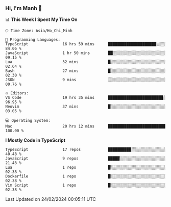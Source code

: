 ### Hi, I'm Manh 👋

<!--START_SECTION:waka-->
📊 **This Week I Spent My Time On** 

```text
🕑︎ Time Zone: Asia/Ho_Chi_Minh

💬 Programming Languages: 
TypeScript               16 hrs 59 mins      █████████████████████░░░░   84.06 % 
JavaScript               1 hr 50 mins        ██░░░░░░░░░░░░░░░░░░░░░░░   09.15 % 
Lua                      32 mins             █░░░░░░░░░░░░░░░░░░░░░░░░   02.64 % 
Bash                     27 mins             █░░░░░░░░░░░░░░░░░░░░░░░░   02.30 % 
JSON                     9 mins              ░░░░░░░░░░░░░░░░░░░░░░░░░   00.76 % 

🔥 Editors: 
VS Code                  19 hrs 35 mins      ████████████████████████░   96.95 % 
Neovim                   37 mins             █░░░░░░░░░░░░░░░░░░░░░░░░   03.05 % 

💻 Operating System: 
Mac                      20 hrs 12 mins      █████████████████████████   100.00 % 
```

**I Mostly Code in TypeScript** 

```text
TypeScript               17 repos            ██████████░░░░░░░░░░░░░░░   40.48 % 
JavaScript               9 repos             █████░░░░░░░░░░░░░░░░░░░░   21.43 % 
Lua                      1 repo              █░░░░░░░░░░░░░░░░░░░░░░░░   02.38 % 
Dockerfile               1 repo              █░░░░░░░░░░░░░░░░░░░░░░░░   02.38 % 
Vim Script               1 repo              █░░░░░░░░░░░░░░░░░░░░░░░░   02.38 % 
```




 Last Updated on 24/02/2024 00:05:11 UTC
<!--END_SECTION:waka-->
